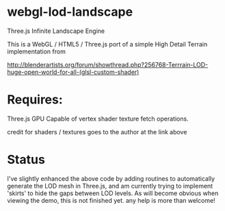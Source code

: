 webgl-lod-landscape
===================

Three.js Infinite Landscape Engine

This is a WebGL / HTML5 / Three.js port of a simple High Detail Terrain implementation from 

http://blenderartists.org/forum/showthread.php?256768-Terrrain-LOD-huge-open-world-for-all-(glsl-custom-shader)

Requires:
=========

Three.js
GPU Capable of vertex shader texture fetch operations.


credit for shaders / textures goes to the author at the link above

Status
======

I've slightly enhanced the above code by adding routines to automatically generate the LOD mesh in Three.js, and am currently trying to implement 'skirts' to hide the gaps between LOD levels. As will become obvious when viewing the demo, this is not finished yet. any help is more than welcome!


